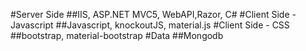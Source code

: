 #Server Side
##IIS, ASP.NET MVC5, WebAPI,Razor, C#
#Client Side - Javascript
##Javascript, knockoutJS, material.js
#Client Side - CSS
##bootstrap, material-bootstrap
#Data
##Mongodb
